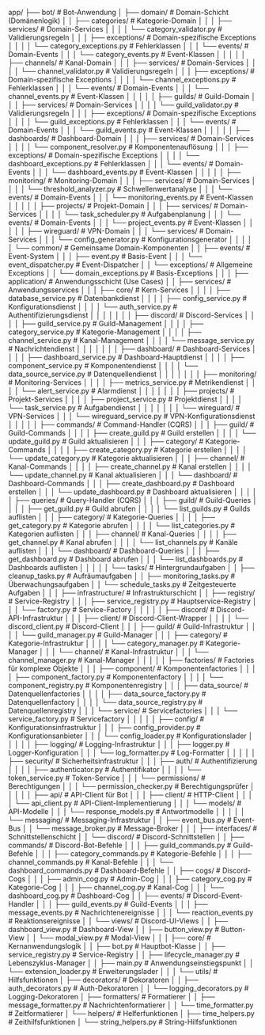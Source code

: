 app/
├── bot/                                    # Bot-Anwendung
│   ├── domain/                             # Domain-Schicht (Domänenlogik)
│   │   ├── categories/                     # Kategorie-Domain
│   │   │   ├── services/                   # Domain-Services
│   │   │   │   └── category_validator.py   # Validierungsregeln
│   │   │   ├── exceptions/                 # Domain-spezifische Exceptions
│   │   │   │   └── category_exceptions.py  # Fehlerklassen
│   │   │   └── events/                     # Domain-Events
│   │   │       └── category_events.py      # Event-Klassen
│   │   │
│   │   ├── channels/                       # Kanal-Domain
│   │   │   ├── services/                   # Domain-Services
│   │   │   │   └── channel_validator.py    # Validierungsregeln
│   │   │   ├── exceptions/                 # Domain-spezifische Exceptions
│   │   │   │   └── channel_exceptions.py   # Fehlerklassen
│   │   │   └── events/                     # Domain-Events
│   │   │       └── channel_events.py       # Event-Klassen
│   │   │
│   │   ├── guilds/                         # Guild-Domain
│   │   │   ├── services/                   # Domain-Services
│   │   │   │   └── guild_validator.py      # Validierungsregeln
│   │   │   ├── exceptions/                 # Domain-spezifische Exceptions
│   │   │   │   └── guild_exceptions.py     # Fehlerklassen
│   │   │   └── events/                     # Domain-Events
│   │   │       └── guild_events.py         # Event-Klassen
│   │   │
│   │   ├── dashboards/                     # Dashboard-Domain
│   │   │   ├── services/                   # Domain-Services
│   │   │   │   └── component_resolver.py   # Komponentenauflösung
│   │   │   ├── exceptions/                 # Domain-spezifische Exceptions
│   │   │   │   └── dashboard_exceptions.py # Fehlerklassen
│   │   │   └── events/                     # Domain-Events
│   │   │       └── dashboard_events.py     # Event-Klassen
│   │   │
│   │   ├── monitoring/                     # Monitoring-Domain
│   │   │   ├── services/                   # Domain-Services
│   │   │   │   └── threshold_analyzer.py   # Schwellenwertanalyse
│   │   │   └── events/                     # Domain-Events
│   │   │       └── monitoring_events.py    # Event-Klassen
│   │   │
│   │   ├── projects/                       # Projekt-Domain
│   │   │   ├── services/                   # Domain-Services
│   │   │   │   └── task_scheduler.py       # Aufgabenplanung
│   │   │   └── events/                     # Domain-Events
│   │   │       └── project_events.py       # Event-Klassen
│   │   │
│   │   ├── wireguard/                      # VPN-Domain
│   │   │   └── services/                   # Domain-Services
│   │   │       └── config_generator.py     # Konfigurationsgenerator
│   │   │
│   │   └── common/                         # Gemeinsame Domain-Komponenten
│   │       ├── events/                     # Event-System
│   │       │   ├── event.py                # Basis-Event
│   │       │   └── event_dispatcher.py     # Event-Dispatcher
│   │       └── exceptions/                 # Allgemeine Exceptions
│   │           └── domain_exceptions.py    # Basis-Exceptions
│   │
│   ├── application/                        # Anwendungsschicht (Use Cases)
│   │   ├── services/                       # Anwendungsservices
│   │   │   ├── core/                       # Kern-Services
│   │   │   │   ├── database_service.py     # Datenbankdienst
│   │   │   │   ├── config_service.py       # Konfigurationsdienst
│   │   │   │   └── auth_service.py         # Authentifizierungsdienst
│   │   │   │
│   │   │   ├── discord/                    # Discord-Services
│   │   │   │   ├── guild_service.py        # Guild-Management
│   │   │   │   ├── category_service.py     # Kategorie-Management
│   │   │   │   ├── channel_service.py      # Kanal-Management
│   │   │   │   └── message_service.py      # Nachrichtendienst
│   │   │   │
│   │   │   ├── dashboard/                  # Dashboard-Services
│   │   │   │   ├── dashboard_service.py    # Dashboard-Hauptdienst
│   │   │   │   ├── component_service.py    # Komponentendienst
│   │   │   │   └── data_source_service.py  # Datenquellendienst
│   │   │   │
│   │   │   ├── monitoring/                 # Monitoring-Services
│   │   │   │   ├── metrics_service.py      # Metrikendienst
│   │   │   │   └── alert_service.py        # Alarmdienst
│   │   │   │
│   │   │   ├── projects/                   # Projekt-Services
│   │   │   │   ├── project_service.py      # Projektdienst
│   │   │   │   └── task_service.py         # Aufgabendienst
│   │   │   │
│   │   │   └── wireguard/                  # VPN-Services
│   │   │       └── wireguard_service.py    # VPN-Konfigurationsdienst
│   │   │
│   │   ├── commands/                       # Command-Handler (CQRS)
│   │   │   ├── guild/                      # Guild-Commands
│   │   │   │   ├── create_guild.py         # Guild erstellen
│   │   │   │   └── update_guild.py         # Guild aktualisieren
│   │   │   ├── category/                   # Kategorie-Commands
│   │   │   │   ├── create_category.py      # Kategorie erstellen
│   │   │   │   └── update_category.py      # Kategorie aktualisieren
│   │   │   ├── channel/                    # Kanal-Commands
│   │   │   │   ├── create_channel.py       # Kanal erstellen
│   │   │   │   └── update_channel.py       # Kanal aktualisieren
│   │   │   └── dashboard/                  # Dashboard-Commands
│   │   │       ├── create_dashboard.py     # Dashboard erstellen
│   │   │       └── update_dashboard.py     # Dashboard aktualisieren
│   │   │
│   │   ├── queries/                        # Query-Handler (CQRS)
│   │   │   ├── guild/                      # Guild-Queries
│   │   │   │   ├── get_guild.py            # Guild abrufen
│   │   │   │   └── list_guilds.py          # Guilds auflisten
│   │   │   ├── category/                   # Kategorie-Queries
│   │   │   │   ├── get_category.py         # Kategorie abrufen
│   │   │   │   └── list_categories.py      # Kategorien auflisten
│   │   │   ├── channel/                    # Kanal-Queries
│   │   │   │   ├── get_channel.py          # Kanal abrufen
│   │   │   │   └── list_channels.py        # Kanäle auflisten
│   │   │   └── dashboard/                  # Dashboard-Queries
│   │   │       ├── get_dashboard.py        # Dashboard abrufen
│   │   │       └── list_dashboards.py      # Dashboards auflisten
│   │   │
│   │   └── tasks/                          # Hintergrundaufgaben
│   │       ├── cleanup_tasks.py            # Aufräumaufgaben
│   │       ├── monitoring_tasks.py         # Überwachungsaufgaben
│   │       └── schedule_tasks.py           # Zeitgesteuerte Aufgaben
│   │
│   ├── infrastructure/                     # Infrastrukturschicht
│   │   ├── registry/                       # Service-Registry
│   │   │   ├── service_registry.py         # Hauptservice-Registry
│   │   │   └── factory.py                  # Service-Factory
│   │   │
│   │   ├── discord/                        # Discord-API-Infrastruktur
│   │   │   ├── client/                     # Discord-Client-Wrapper
│   │   │   │   └── discord_client.py       # Discord-Client
│   │   │   ├── guild/                      # Guild-Infrastruktur
│   │   │   │   └── guild_manager.py        # Guild-Manager
│   │   │   ├── category/                   # Kategorie-Infrastruktur
│   │   │   │   └── category_manager.py     # Kategorie-Manager
│   │   │   └── channel/                    # Kanal-Infrastruktur
│   │   │       └── channel_manager.py      # Kanal-Manager
│   │   │
│   │   ├── factories/                      # Factories für komplexe Objekte
│   │   │   ├── component/                  # Komponentenfactories
│   │   │   │   ├── component_factory.py    # Komponentenfactory
│   │   │   │   └── component_registry.py   # Komponentenregistry
│   │   │   ├── data_source/                # Datenquellenfactories
│   │   │   │   ├── data_source_factory.py  # Datenquellenfactory
│   │   │   │   └── data_source_registry.py # Datenquellenregistry
│   │   │   └── service/                    # Servicefactories
│   │   │       └── service_factory.py      # Servicefactory
│   │   │
│   │   ├── config/                         # Konfigurationsinfrastruktur
│   │   │   ├── config_provider.py          # Konfigurationsanbieter
│   │   │   └── config_loader.py            # Konfigurationslader
│   │   │
│   │   ├── logging/                        # Logging-Infrastruktur
│   │   │   ├── logger.py                   # Logger-Konfiguration
│   │   │   └── log_formatter.py            # Log-Formatter
│   │   │
│   │   ├── security/                       # Sicherheitsinfrastruktur
│   │   │   ├── auth/                       # Authentifizierung
│   │   │   │   ├── authenticator.py        # Authentifikator
│   │   │   │   └── token_service.py        # Token-Service
│   │   │   └── permissions/                # Berechtigungen
│   │   │       └── permission_checker.py   # Berechtigungsprüfer
│   │   │
│   │   ├── api/                            # API-Client für Bot
│   │   │   ├── client/                     # HTTP-Client
│   │   │   │   └── api_client.py           # API-Client-Implementierung
│   │   │   └── models/                     # API-Modelle
│   │   │       └── response_models.py      # Antwortmodelle
│   │   │
│   │   └── messaging/                      # Messaging-Infrastruktur
│   │       ├── event_bus.py                # Event-Bus
│   │       └── message_broker.py           # Message-Broker
│   │
│   ├── interfaces/                         # Schnittstellenschicht
│   │   └── discord/                        # Discord-Schnittstellen
│   │       ├── commands/                   # Discord-Bot-Befehle
│   │       │   ├── guild_commands.py       # Guild-Befehle
│   │       │   ├── category_commands.py    # Kategorie-Befehle
│   │       │   ├── channel_commands.py     # Kanal-Befehle
│   │       │   └── dashboard_commands.py   # Dashboard-Befehle
│   │       ├── cogs/                       # Discord-Cogs
│   │       │   ├── admin_cog.py            # Admin-Cog
│   │       │   ├── category_cog.py         # Kategorie-Cog
│   │       │   ├── channel_cog.py          # Kanal-Cog
│   │       │   └── dashboard_cog.py        # Dashboard-Cog
│   │       ├── events/                     # Discord-Event-Handler
│   │       │   ├── guild_events.py         # Guild-Events
│   │       │   ├── message_events.py       # Nachrichtenereignisse
│   │       │   └── reaction_events.py      # Reaktionsereignisse
│   │       └── views/                      # Discord-UI-Views
│   │           ├── dashboard_view.py       # Dashboard-View
│   │           ├── button_view.py          # Button-View
│   │           └── modal_view.py           # Modal-View
│   │
│   ├── core/                               # Kernanwendungslogik
│   │   ├── bot.py                          # Hauptbot-Klasse
│   │   ├── service_registry.py             # Service-Registry
│   │   ├── lifecycle_manager.py            # Lebenszyklus-Manager
│   │   ├── main.py                         # Anwendungseinstiegspunkt
│   │   └── extension_loader.py             # Erweiterungslader
│   │
│   └── utils/                              # Hilfsfunktionen
│       ├── decorators/                     # Dekoratoren
│       │   ├── auth_decorators.py          # Auth-Dekoratoren
│       │   └── logging_decorators.py       # Logging-Dekoratoren
│       ├── formatters/                     # Formatierer
│       │   ├── message_formatter.py        # Nachrichtenformatierer
│       │   └── time_formatter.py           # Zeitformatierer
│       └── helpers/                        # Helferfunktionen
│           ├── time_helpers.py             # Zeithilfsfunktionen
│           └── string_helpers.py           # String-Hilfsfunktionen
